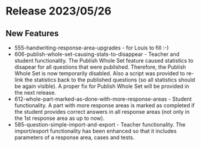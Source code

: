 # Release 2023/05/26

## New Features

- 555-handwriting-response-area-upgrades - for Louis to fill :-)
- 606-publish-whole-set-causing-stats-to-disappear - Teacher and student functionality. The Publish Whole Set feature caused statistics to disapear for all questions that were published. Therefore, the Publish Whole Set is now temporarily disabled. Also a script was provided to re-link the statistics back to the published questions (so all statistics should be again visible). A proper fix for Publish Whole Set will be provided in the next release.
- 612-whole-part-marked-as-done-with-more-response-areas - Student functionality. A part with more response areas is marked as completed if the student provides correct answers in all response areas (not only in the 1st response area as up to now).
- 585-question-simple-import-and-export - Teacher functionality. The import/export functionality has been enhanced so that it includes parameters of a response area, cases and tests.
